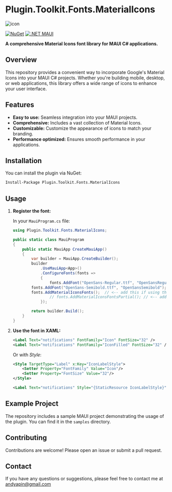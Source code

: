 
# Plugin.Toolkit.Fonts.MaterialIcons

![icon](https://handityo.my.id/icon_nuget.png)

[![NuGet](https://img.shields.io/nuget/v/Plugin.Toolkit.Fonts.MaterialIcons)](https://www.nuget.org/packages/Plugin.Toolkit.Fonts.MaterialIcons)
[![.NET MAUI](https://img.shields.io/badge/.NET%20MAUI-512BD4?style=flat&logo=dotnet&label=.NET%20MAUI)](https://dotnet.microsoft.com/en-us/apps/maui)

**A comprehensive Material Icons font library for MAUI C# applications.**

## Overview
This repository provides a convenient way to incorporate Google's Material Icons into your MAUI C# projects. Whether you're building mobile, desktop, or web applications, this library offers a wide range of icons to enhance your user interface.

## Features
* **Easy to use:** Seamless integration into your MAUI projects.
* **Comprehensive:** Includes a vast collection of Material Icons.
* **Customizable:** Customize the appearance of icons to match your branding.
* **Performance optimized:** Ensures smooth performance in your applications.


## Installation

You can install the plugin via NuGet:

```bash
Install-Package Plugin.Toolkit.Fonts.MaterialIcons
```

## Usage

1.  **Register the font:**

    In your `MauiProgram.cs` file:

    ```csharp
    using Plugin.Toolkit.Fonts.MaterialIcons;

    public static class MauiProgram
    {
        public static MauiApp CreateMauiApp()
        {
            var builder = MauiApp.CreateBuilder();
            builder
                .UseMauiApp<App>()
                .ConfigureFonts(fonts =>
                {
                    fonts.AddFont("OpenSans-Regular.ttf", "OpenSansRegular");
    		fonts.AddFont("OpenSans-Semibold.ttf", "OpenSansSemibold");
    		fonts.AddMaterialIconsFonts();  // <-- add this if using this font to global. using: FontFamily="Icon" (Icon or IconFilled)
                    // fonts.AddMaterialIconsFontsPartial(); // <-- add this if using this font as partial. using: FontFamily="MaterialIcon" (MaterialIcon or MaterialIconFilled)
                });

            return builder.Build();
        }
    }
    ```

2.  **Use the font in XAML:**

    ```xml
    <Label Text="notifications" FontFamily="Icon" FontSize="32" />
    <Label Text="notifications" FontFamily="IconFilled" FontSize="32" />
    ```

    Or with *Style*:

    ```xml
    <Style TargetType="Label" x:Key="IconLabelStyle">
        <Setter Property="FontFamily" Value="Icon"/>
        <Setter Property="FontSize" Value="32"/>
    </Style>

    <Label Text="notifications" Style="{StaticResource IconLabelStyle}"/>
    ```

## Example Project
The repository includes a sample MAUI project demonstrating the usage of the plugin. You can find it in the `samples` directory.

## Contributing
Contributions are welcome! Please open an issue or submit a pull request.

## Contact
If you have any questions or suggestions, please feel free to contact me at andyapin@gmail.com
